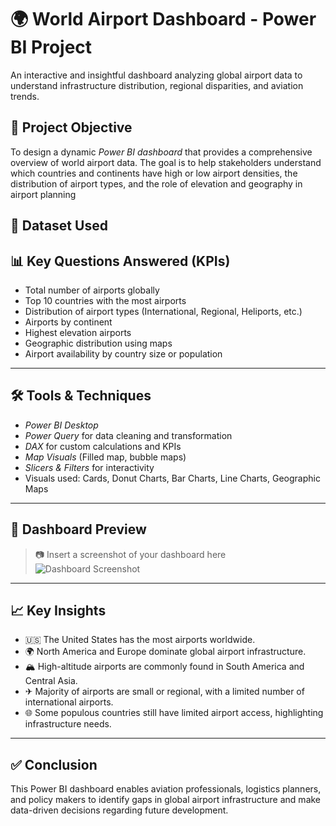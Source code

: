 # 🌍 World Airport Dashboard - Power BI Project
An interactive and insightful dashboard analyzing global airport data to understand infrastructure distribution, regional disparities, and aviation trends.

## 📌 Project Objective
To design a dynamic *Power BI dashboard* that provides a comprehensive overview of world airport data. The goal is to help stakeholders understand which countries and continents have high or low airport densities, the distribution of airport types, and the role of elevation and geography in airport planning

## 📁 Dataset Used


## 📊 Key Questions Answered (KPIs)

- Total number of airports globally
- Top 10 countries with the most airports
- Distribution of airport types (International, Regional, Heliports, etc.)
- Airports by continent
- Highest elevation airports
- Geographic distribution using maps
- Airport availability by country size or population

---

## 🛠 Tools & Techniques

- *Power BI Desktop*
- *Power Query* for data cleaning and transformation
- *DAX* for custom calculations and KPIs
- *Map Visuals* (Filled map, bubble maps)
- *Slicers & Filters* for interactivity
- Visuals used: Cards, Donut Charts, Bar Charts, Line Charts, Geographic Maps

---

## 📸 Dashboard Preview

> 📷 Insert a screenshot of your dashboard here  
> ![Dashboard Screenshot](images/world-airport-dashboard-preview.png)

---

## 📈 Key Insights

- 🇺🇸 The United States has the most airports worldwide.
- 🌍 North America and Europe dominate global airport infrastructure.
- 🏔 High-altitude airports are commonly found in South America and Central Asia.
- ✈ Majority of airports are small or regional, with a limited number of international airports.
- 🌐 Some populous countries still have limited airport access, highlighting infrastructure needs.

---

## ✅ Conclusion

This Power BI dashboard enables aviation professionals, logistics planners, and policy makers to identify gaps in global airport infrastructure and make data-driven decisions regarding future development.

